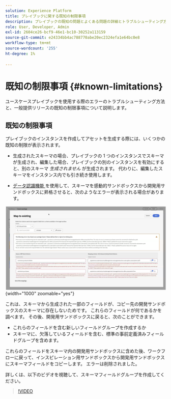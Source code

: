 ```yaml
---
solution: Experience Platform
title: プレイブックに関する既知の制限事項
description: プレイブックの既知の問題とよくある問題の詳細とトラブルシューティング方法について説明します
role: User, Developer, Admin
exl-id: 2604ce26-bcf9-46e1-bc10-30252a113159
source-git-commit: e24334bb4ac788770abe20ec2324efa1e64bc0e8
workflow-type: tm+mt
source-wordcount: '255'
ht-degree: 1%

---
```



# 既知の制限事項 {#known-limitations}

ユースケースプレイブックを使用する際のエラーのトラブルシューティング方法と、一般提供リリースの既知の制限事項について説明します。

## 既知の制限事項

プレイブックのインスタンスを作成してアセットを生成する際には、いくつかの既知の制限が表示されます。

* 生成されたスキーマの場合、プレイブックの 1 つのインスタンスでスキーマが生成され、編集した場合、プレイブックの別のインスタンスを有効にすると、別のスキーマ *生成されません* が生成されます。 代わりに、編集したスキーマをインスタンス内でも引き続き使用します。

* [&#x200B; データ認識機能 &#x200B;](/help/use-case-playbooks/playbooks/data-awareness.md) を使用して、スキーマを感動的サンドボックスから開発用サンドボックスに昇格させると、次のようなエラーが表示される場合があります。

![&#x200B; スキーママッピングワークフローに表示されるエラー。](/help/use-case-playbooks/assets/playbooks/troubleshooting/schema-errors.png){width="1000" zoomable="yes"}

これは、スキーマから生成された一部のフィールドが、コピー先の開発サンドボックスのスキーマに存在しないためです。 これらのフィールドが何であるかを調べます。 その後、開発用サンドボックスに戻ると、次のことができます。

* これらのフィールドを含む新しいフィールドグループを作成するか
* スキーマに、欠落しているフィールドを含む、標準の事前定義済みフィールドグループを含めます。

これらのフィールドをスキーマ内の開発用サンドボックスに含めた後、ワークフローに戻って、インスピレーション用サンドボックスから開発用サンドボックスにスキーマフィールドをコピーします。 エラーは削除されました。

詳しくは、以下のビデオを視聴して、スキーマフィールドグループを作成してください。

>[!VIDEO](https://video.tv.adobe.com/v/3413603/?learn=on&captions=jpn)
